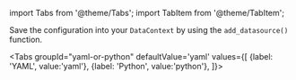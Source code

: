import Tabs from '@theme/Tabs';
import TabItem from '@theme/TabItem';

Save the configuration into your `DataContext` by using the `add_datasource()` function.

<Tabs
  groupId="yaml-or-python"
  defaultValue='yaml'
  values={[
  {label: 'YAML', value:'yaml'},
  {label: 'Python', value:'python'},
  ]}>

<TabItem value="yaml">

```python title="Python" name="version-0.17.23 docs/docusaurus/versioned_docs/version-0.17.23/snippets/inferred_and_runtime_yaml_example_spark_s3.py add datasource config"
```

</TabItem>

<TabItem value="python">

```python title="Python" name="version-0.17.23 docs/docusaurus/versioned_docs/version-0.17.23/guides/connecting_to_your_data/cloud/s3/components_spark/inferred_and_runtime_python_example.py add datasource config"
```

</TabItem>

</Tabs>